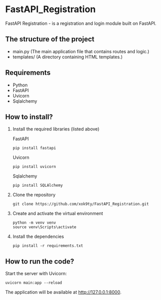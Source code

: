 # FastAPI_Registration
FastAPI Registration - is a registration and login module built on FastAPI.

## The structure of the project
* main.py (The main application file that contains routes and logic.)
* templates/ (A directory containing HTML templates.)


## Requirements
* Python
* FastAPI
* Uvicorn
* Sqlalchemy

## How to install?
1. Install the required libraries (listed above)
   
   FastAPI
   ```
   pip install fastapi
   ```
   Uvicorn
   ```
   pip install uvicorn
   ```
   Sqlalchemy
   ```
   pip install SQLAlchemy
   ```
2. Clone the repository

   ```
   git clone https://github.com/xok9ty/FastAPI_Registration.git
   ```
3. Create and activate the virtual environment

   ```
   python -m venv venv
   source venv\Scripts\activate
   ```
4. Install the dependencies

   ```
   pip install -r requirements.txt
   ```


## How to run the code?
Start the server with Uvicorn:

```
uvicorn main:app --reload
```
The application will be available at http://127.0.0.1:8000.
